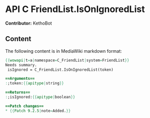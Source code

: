 # API C FriendList.IsOnIgnoredList

**Contributor:** KethoBot

## Content

The following content is in MediaWiki markdown format:

```mediawiki
{{wowapi|t=a|namespace=C_FriendList|system=FriendList}}
Needs summary.
 isIgnored = C_FriendList.IsOnIgnoredList(token)

==Arguments==
:;token:{{apitype|string}}

==Returns==
:;isIgnored:{{apitype|boolean}}

==Patch changes==
* {{Patch 9.2.5|note=Added.}}
```